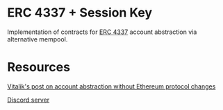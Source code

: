 # ERC 4337 + Session Key

Implementation of contracts for [ERC 4337](https://github.com/ethereum/EIPs/blob/3fd65b1a782912bfc18cb975c62c55f733c7c96e/EIPS/eip-4337.md) account abstraction via alternative mempool.

# Resources

[Vitalik's post on account abstraction without Ethereum protocol changes](https://medium.com/infinitism/erc-4337-account-abstraction-without-ethereum-protocol-changes-d75c9d94dc4a)

[Discord server](http://discord.gg/fbDyENb6Y9)
